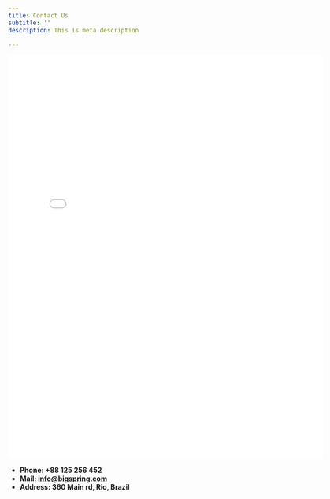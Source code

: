 ```yaml
---
title: Contact Us
subtitle: ''
description: This is meta description

---
```

<iframe src="[https://docs.google.com/forms/d/e/1FAIpQLSfpyVmJ6qOjP1OaqPOznzglI1H9Eele40qx9XsUtPgbp4WMtw/viewform?embedded=true](https://docs.google.com/forms/d/e/1FAIpQLSfpyVmJ6qOjP1OaqPOznzglI1H9Eele40qx9XsUtPgbp4WMtw/viewform?embedded=true "https://docs.google.com/forms/d/e/1FAIpQLSfpyVmJ6qOjP1OaqPOznzglI1H9Eele40qx9XsUtPgbp4WMtw/viewform?embedded=true")" width="640" height="820" frameborder="0" marginheight="0" marginwidth="0">Cargando…</iframe>

* **Phone: +88 125 256 452**
* **Mail: info@bigspring.com**
* **Address: 360 Main rd, Rio, Brazil**